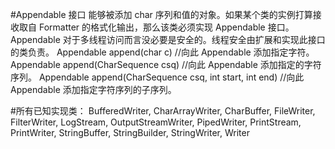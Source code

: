 #Appendable 接口
能够被添加 char 序列和值的对象。如果某个类的实例打算接收取自 Formatter 的格式化输出，那么该类必须实现 Appendable 接口。
Appendable 对于多线程访问而言没必要是安全的。线程安全由扩展和实现此接口的类负责。
Appendable	append(char c)  //向此 Appendable 添加指定字符。
Appendable	append(CharSequence csq) //向此 Appendable 添加指定的字符序列。
Appendable	append(CharSequence csq, int start, int end) //向此 Appendable 添加指定字符序列的子序列。

#所有已知实现类：
BufferedWriter, CharArrayWriter, CharBuffer, FileWriter, FilterWriter, LogStream, 
OutputStreamWriter, PipedWriter, PrintStream, PrintWriter, StringBuffer, StringBuilder,
StringWriter, Writer
